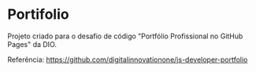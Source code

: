 # Portifolio

Projeto criado para o desafio de código "Portfólio Profissional no GitHub Pages" da DIO.


Referência: https://github.com/digitalinnovationone/js-developer-portfolio
